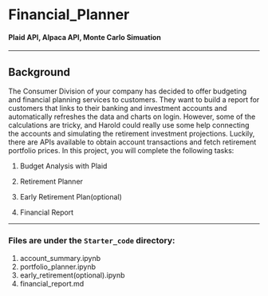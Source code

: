 # Financial_Planner

#### Plaid API, Alpaca API, Monte Carlo Simuation
---

## Background

The Consumer Division of your company has decided to offer budgeting and financial planning services to customers. They want to build a report for customers that links to their banking and investment accounts and automatically refreshes the data and charts on login. However, some of the calculations are tricky, and Harold could really use some help connecting the accounts and simulating the retirement investment projections. Luckily, there are APIs available to obtain account transactions and fetch retirement portfolio prices.
In this project, you will complete the following tasks:

1. Budget Analysis with Plaid

2. Retirement Planner

3. Early Retirement Plan(optional)

4. Financial Report

---

### Files are under the `Starter_code` directory:
 1. account_summary.ipynb
 2. portfolio_planner.ipynb
 3. early_retirement(optional).ipynb
 4. financial_report.md
